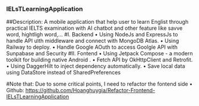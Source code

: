 ### IELsTLearningApplication
##Description: A mobile application that help user to learn Englist through practical IELTS examination with AI chatbot and other feature like savve word, hightligh word,...
#I. Backend
• Using NodeJs and ExpressJs to handle API ưith middleware and connect with MongoDB Atlas.
• Using Railway to deploy.
• Handle Google AOuth to access Goolgle API with Sunpabase and Security
#II. Fontend
• Using Jetpack Compose - a modern toolkit for building native Android .
• Fetch API by OkHttpClient and Retrofit.
• Using DaggerHilt to inject dependency automatically.
• Save local data using DataStore instead of SharedPreferences


#Note that: Due to some critical points, I need to refactor the fontend side 
• Github: https://github.com/Hoanghuygia/Refactor-Frontend-IELsTLearningApplication
